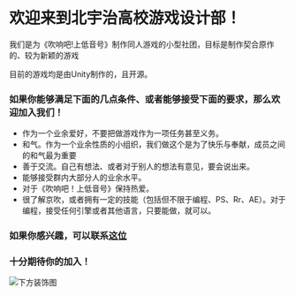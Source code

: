 # 欢迎来到北宇治高校游戏设计部！

我们是为《吹响吧!上低音号》制作同人游戏的小型社团，目标是制作契合原作的、较为新颖的游戏

目前的游戏均是由Unity制作的，且开源。

### 如果你能够满足下面的几点条件、或者能够接受下面的要求，那么欢迎加入我们！

- 作为一个业余爱好，不要把做游戏作为一项任务甚至义务。
- 和气。作为一个业余性质的小组织，我们做这个是为了快乐与奉献，成员之间的和气最为重要
- 善于交流。自己有想法、或者对于别人的想法有意见，要会说出来。
- 能够接受群内大部分人的业余水平。
- 对于《吹响吧！上低音号》保持热爱。
- 很了解京吹，或者拥有一定的技能（包括但不限于编程、PS、Rr、AE）。对于编程，接受任何引擎或者其他语言，只要能做，就可以。

### 如果你感兴趣，可以联系[这位](https://space.bilibili.com/11393965)

### 十分期待你的加入！

![下方装饰图](https://images4.alphacoders.com/745/745812.jpg)
